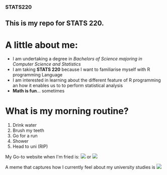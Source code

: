 ### STATS220

## This is my repo for STATS 220. 

# A little about me:

- I am undertaking a degree in *Bachelors of Science majoring in Computer Science and Statistics*
- I am taking **STATS 220** because I want to familiarise myself with R programming Language
- I am interested in learning about the different feature of R programming an how it enables us to to perform statistical analysis
- **Math is fun**... sometimes

# What is my morning routine?

1. Drink water
2. Brush my teeth
3. Go for a run
4. Shower
5. Head to uni (RIP)

My Go-to website when I'm fried is: ![](https://www.youtube.com) or ![](http://netflix.com/)

A meme that captures how I currently feel about my university studies is ![](https://c.tenor.com/8druEACXtX8AAAAd/tenor.gif)
